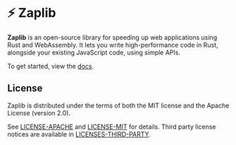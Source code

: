 # ⚡ Zaplib

**Zaplib** is an open-source library for speeding up web applications using Rust and WebAssembly. It lets you write high-performance code in Rust, alongside your existing JavaScript code, using simple APIs.

To get started, view the [docs](https://zaplib.com/docs).

## License

Zaplib is distributed under the terms of both the MIT license and the Apache License (version 2.0).

See [LICENSE-APACHE](LICENSE-APACHE) and [LICENSE-MIT](LICENSE-MIT) for details. Third party license notices are available in [LICENSES-THIRD-PARTY](LICENSES-THIRD-PARTY).
